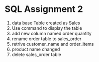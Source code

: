
# SQL Assignment 2

1. data base Table created as Sales
2. Use command to display the table
3. add new column named order quantity
4. rename order table to sales_order
5. retrive customer_name and order_items
6. product name changed
7. delete sales_order table
